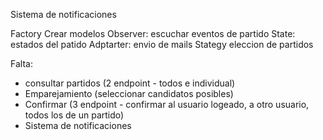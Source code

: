 Sistema de notificaciones

Factory Crear modelos
Observer: escuchar eventos de partido
State: estados del patido
Adptarter: envio de mails
Stategy eleccion de partidos


Falta:
- consultar partidos (2 endpoint - todos e individual)
- Emparejamiento (seleccionar candidatos posibles)
- Confirmar (3 endpoint - confirmar al usuario logeado, a otro usuario, todos los de un partido)
- Sistema de notificaciones